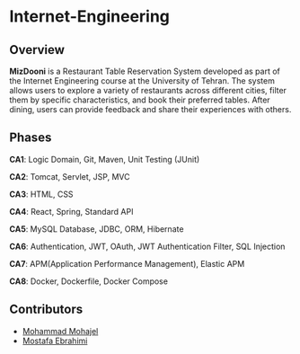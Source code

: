 # Internet-Engineering

## Overview
__MizDooni__ is a Restaurant Table Reservation System developed as part of the Internet Engineering course at the University of Tehran. The system allows users to explore a variety of restaurants across different cities, filter them by specific characteristics, and book their preferred tables. After dining, users can provide feedback and share their experiences with others.

## Phases

**CA1**: Logic Domain, Git, Maven, Unit Testing (JUnit)

**CA2**: Tomcat, Servlet, JSP, MVC

**CA3**: HTML, CSS

**CA4**: React, Spring, Standard API

**CA5**: MySQL Database, JDBC, ORM, Hibernate

**CA6**: Authentication, JWT, OAuth, JWT Authentication Filter, SQL Injection

**CA7**: APM(Application Performance Management), Elastic APM

**CA8**: Docker, Dockerfile, Docker Compose

## Contributors
* [Mohammad Mohajel](https://github.com/mohajel) 
* [Mostafa Ebrahimi](https://github.com/Ebrahimi-Mostafa)